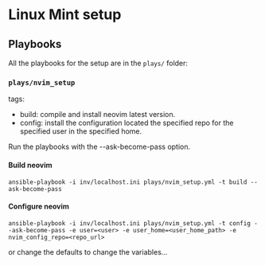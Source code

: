 # Linux Mint setup

## Playbooks

All the playbooks for the setup are in the `plays/` folder:

### `plays/nvim_setup`

tags:
- build: compile and install neovim latest version.
- config: install the configuration located the specified repo for the specified user in the specified home.

Run the playbooks with the --ask-become-pass option.

#### Build neovim

`ansible-playbook -i inv/localhost.ini plays/nvim_setup.yml -t build --ask-become-pass`

#### Configure neovim

`ansible-playbook -i inv/localhost.ini plays/nvim_setup.yml -t config --ask-become-pass -e user=<user> -e user_home=<user_home_path> -e nvim_config_repo=<repo_url>`

or change the defaults to change the variables...
